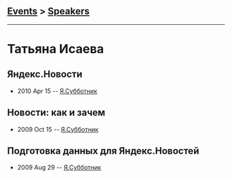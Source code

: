## [Events](../README.md) > [Speakers](../speakers.md)
---

# Татьяна Исаева

## Яндекс.Новости
- 2010 Apr 15 -- [Я.Субботник](https://events.yandex.ru/lib/talks/1003/)    
## Новости: как и зачем
- 2009 Oct 15 -- [Я.Субботник](https://events.yandex.ru/lib/talks/769/)    
## Подготовка данных для Яндекс.Новостей
- 2009 Aug 29 -- [Я.Субботник](https://events.yandex.ru/lib/talks/743/)    

